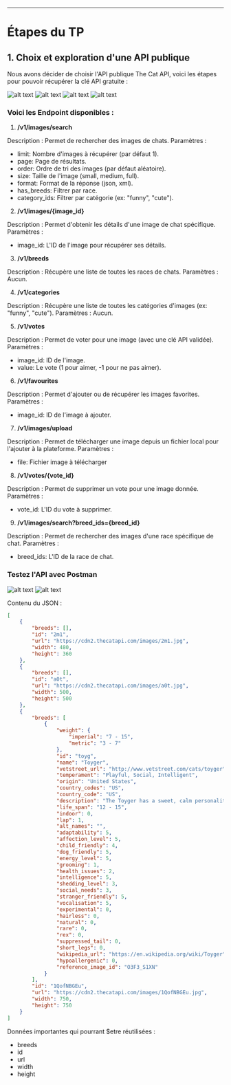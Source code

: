* * *

# Étapes du TP

## 1. Choix et exploration d'une API publique

Nous avons décider de choisir l'API publique The Cat API, voici les étapes pour pouvoir récupérer la clé API gratuite :

![alt text](./my_api_project/images/image.png)
![alt text](./my_api_project/images/image3.png)
![alt text](./my_api_project/images/image-1.png)
![alt text](.//my_api_project/images/image4.png)

### Voici les Endpoint disponibles :

1. **/v1/images/search**

Description : Permet de rechercher des images de chats.
Paramètres :
- limit: Nombre d'images à récupérer (par défaut 1).
- page: Page de résultats.
- order: Ordre de tri des images (par défaut aléatoire).
- size: Taille de l'image (small, medium, full).
- format: Format de la réponse (json, xml).
- has_breeds: Filtrer par race.
- category_ids: Filtrer par catégorie (ex: "funny", "cute").

2. **/v1/images/{image_id}**

Description : Permet d'obtenir les détails d'une image de chat spécifique.
Paramètres :
- image_id: L'ID de l'image pour récupérer ses détails.

3. **/v1/breeds**

Description : Récupère une liste de toutes les races de chats.
Paramètres : Aucun.

4. **/v1/categories**

Description : Récupère une liste de toutes les catégories d'images (ex: "funny", "cute").
Paramètres : Aucun.

5. **/v1/votes**

Description : Permet de voter pour une image (avec une clé API validée). 
Paramètres :
- image_id: ID de l'image.
- value: Le vote (1 pour aimer, -1 pour ne pas aimer).

6. **/v1/favourites**

Description : Permet d'ajouter ou de récupérer les images favorites.
Paramètres :
- image_id: ID de l'image à ajouter.

7. **/v1/images/upload**

Description : Permet de télécharger une image depuis un fichier local pour l'ajouter à la plateforme.
Paramètres :
- file: Fichier image à télécharger

8. **/v1/votes/{vote_id}**

Description : Permet de supprimer un vote pour une image donnée.
Paramètres :
- vote_id: L'ID du vote à supprimer.

9. **/v1/images/search?breed_ids={breed_id}**

Description : Permet de rechercher des images d'une race spécifique de chat.
Paramètres :
- breed_ids: L'ID de la race de chat.

### Testez l'API avec Postman

![alt text](image.png)
![alt text](image-1.png)

Contenu du JSON :
```json
[
    {
        "breeds": [],
        "id": "2m1",
        "url": "https://cdn2.thecatapi.com/images/2m1.jpg",
        "width": 480,
        "height": 360
    },
    {
        "breeds": [],
        "id": "a0t",
        "url": "https://cdn2.thecatapi.com/images/a0t.jpg",
        "width": 500,
        "height": 500
    },
    {
        "breeds": [
            {
                "weight": {
                    "imperial": "7 - 15",
                    "metric": "3 - 7"
                },
                "id": "toyg",
                "name": "Toyger",
                "vetstreet_url": "http://www.vetstreet.com/cats/toyger",
                "temperament": "Playful, Social, Intelligent",
                "origin": "United States",
                "country_codes": "US",
                "country_code": "US",
                "description": "The Toyger has a sweet, calm personality and is generally friendly. He's outgoing enough to walk on a leash, energetic enough to play fetch and other interactive games, and confident enough to get along with other cats and friendly dogs.",
                "life_span": "12 - 15",
                "indoor": 0,
                "lap": 1,
                "alt_names": "",
                "adaptability": 5,
                "affection_level": 5,
                "child_friendly": 4,
                "dog_friendly": 5,
                "energy_level": 5,
                "grooming": 1,
                "health_issues": 2,
                "intelligence": 5,
                "shedding_level": 3,
                "social_needs": 3,
                "stranger_friendly": 5,
                "vocalisation": 5,
                "experimental": 0,
                "hairless": 0,
                "natural": 0,
                "rare": 0,
                "rex": 0,
                "suppressed_tail": 0,
                "short_legs": 0,
                "wikipedia_url": "https://en.wikipedia.org/wiki/Toyger",
                "hypoallergenic": 0,
                "reference_image_id": "O3F3_S1XN"
            }
        ],
        "id": "1QofNBGEu",
        "url": "https://cdn2.thecatapi.com/images/1QofNBGEu.jpg",
        "width": 750,
        "height": 750
    }
]
```

Données importantes qui pourrant $etre réutilisées :
- breeds
- id
- url
- width
- height
